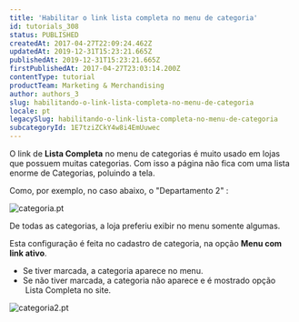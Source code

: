 ```yaml
---
title: 'Habilitar o link lista completa no menu de categoria'
id: tutorials_308
status: PUBLISHED
createdAt: 2017-04-27T22:09:24.462Z
updatedAt: 2019-12-31T15:23:21.665Z
publishedAt: 2019-12-31T15:23:21.665Z
firstPublishedAt: 2017-04-27T23:03:14.200Z
contentType: tutorial
productTeam: Marketing & Merchandising
author: authors_3
slug: habilitando-o-link-lista-completa-no-menu-de-categoria
locale: pt
legacySlug: habilitando-o-link-lista-completa-no-menu-de-categoria
subcategoryId: 1E7tziZCkY4w8i4EmUuwec
---
```



O link de **Lista Completa** no menu de categorias é muito usado em lojas que possuem muitas categorias. Com isso a página não fica com uma lista enorme de Categorias, poluindo a tela.

Como, por exemplo, no caso abaixo, o "Departamento 2" :

![categoria.pt](https://images.ctfassets.net/alneenqid6w5/Z4sxAcNhnYK8zHQ46Viti/809614206fc51a87a108432c546ce5a3/categoria.pt.png)

De todas as categorias, a loja preferiu exibir no menu somente algumas.

Esta configuração é feita no cadastro de categoria, na opção **Menu com link ativo**.

- Se tiver marcada, a categoria aparece no menu.
- Se não tiver marcada, a categoria não aparece e é mostrado opção  Lista Completa no site.

![categoria2.pt](https://images.ctfassets.net/alneenqid6w5/3zMivOdJB2tn6E8qE7I43M/9a9f35f14c56b8082723a63c7ba2f7bd/categoria2.pt.png)

